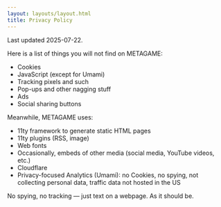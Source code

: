 ```yaml
---
layout: layouts/layout.html
title: Privacy Policy
---
```

Last updated 2025-07-22.

Here is a list of things you will not find on METAGAME:
- Cookies
- JavaScript (except for Umami)
- Tracking pixels and such
- Pop-ups and other nagging stuff
- Ads
- Social sharing buttons

Meanwhile, METAGAME uses:
- 11ty framework to generate static HTML pages
- 11ty plugins (RSS, image)
- Web fonts
- Occasionally, embeds of other media (social media, YouTube videos, etc.) 
- Cloudflare
- Privacy-focused Analytics (Umami): no Cookies, no spying, not collecting personal data, traffic data not hosted in the US

No spying, no tracking — just text on a webpage. As it should be.